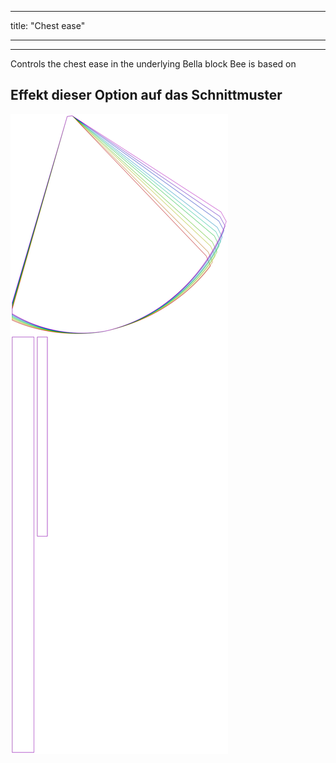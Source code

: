 - - -
title: "Chest ease"
- - -

---

Controls the chest ease in the underlying Bella block Bee is based on

## Effekt dieser Option auf das Schnittmuster

![Dieses Bild zeigt den Effekt dieser Option, indem es mehrere Varianten überlagert, die einen anderen Wert für diese Option haben](bee_chestease_sample.svg "Effekt dieser Option auf das Schnittmuster")
